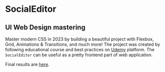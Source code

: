 # SocialEditor

## UI Web Design mastering

Master modern CSS in 2023 by building a beautiful project with Flexbox, Grid, Animations & Transitions, and much more! 
The project was created by following educational course and best practices on [Udemy](https://www.udemy.com/) platform. 
The ` SocialEditor` can be useful as a pretty frontend part of web application.


Final results are [here](https://nazar-pichak.github.io/SocialEditor/). 
